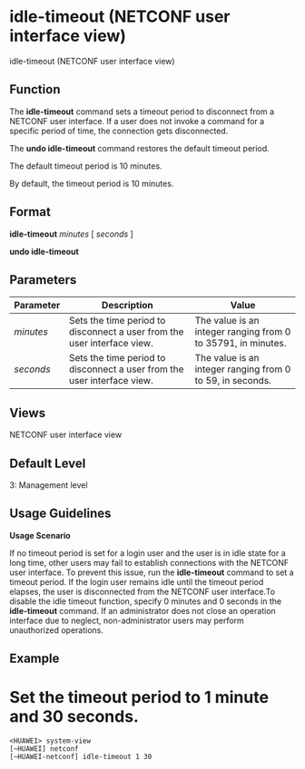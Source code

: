 idle-timeout (NETCONF user interface view)
==========================================

idle-timeout (NETCONF user interface view)

Function
--------



The **idle-timeout** command sets a timeout period to disconnect from a NETCONF user interface. If a user does not invoke a command for a specific period of time, the connection gets disconnected.

The **undo idle-timeout** command restores the default timeout period.

The default timeout period is 10 minutes.



By default, the timeout period is 10 minutes.


Format
------

**idle-timeout** *minutes* [ *seconds* ]

**undo idle-timeout**


Parameters
----------

| Parameter | Description | Value |
| --- | --- | --- |
| *minutes* | Sets the time period to disconnect a user from the user interface view. | The value is an integer ranging from 0 to 35791, in minutes. |
| *seconds* | Sets the time period to disconnect a user from the user interface view. | The value is an integer ranging from 0 to 59, in seconds. |



Views
-----

NETCONF user interface view


Default Level
-------------

3: Management level


Usage Guidelines
----------------

**Usage Scenario**

If no timeout period is set for a login user and the user is in idle state for a long time, other users may fail to establish connections with the NETCONF user interface. To prevent this issue, run the **idle-timeout** command to set a timeout period. If the login user remains idle until the timeout period elapses, the user is disconnected from the NETCONF user interface.To disable the idle timeout function, specify 0 minutes and 0 seconds in the **idle-timeout** command. If an administrator does not close an operation interface due to neglect, non-administrator users may perform unauthorized operations.


Example
-------

# Set the timeout period to 1 minute and 30 seconds.
```
<HUAWEI> system-view
[~HUAWEI] netconf
[~HUAWEI-netconf] idle-timeout 1 30

```